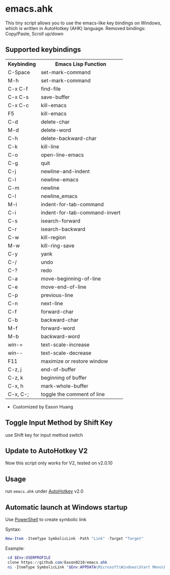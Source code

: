 # emacs.ahk
This tiny script allows you to use the emacs-like key bindings on Windows, which is written in AutoHotkey (AHK) language.
Removed bindings: Copy/Paste, Scroll up/down

## Supported keybindings
<table>
  <tr>
    <th>Keybinding</th>
    <th>Emacs Lisp Function</th>
  </tr>
<tr>
<td>C-Space</td>
<td>set-mark-command</td>
</tr>
<tr>
<td>M-h</td>
<td>set-mark-command</td>
</tr>
<tr>
<td>C-x C-f</td>
<td>find-file</td>
</tr>
<tr>
<td>C-x C-s</td>
<td>save-buffer</td>
</tr>
<tr>
<td>C-x C-c</td>
<td>kill-emacs</td>
</tr>
<tr>
<td>F5</td>
<td>kill-emacs</td>
</tr>
<tr>
<td>C-d</td>
<td>delete-char</td>
</tr>
<tr>
<td>M-d</td>
<td>delete-word</td>
</tr>
<tr>
<td>C-h</td>
<td>delete-backward-char</td>
</tr>
<tr>
<td>C-k</td>
<td>kill-line</td>
</tr>
<tr>
<td>C-o</td>
<td>open-line-emacs</td>
</tr>
<tr>
<td>C-g</td>
<td>quit</td>
</tr>
<tr>
<td>C-j</td>
<td>newline-and-indent</td>
</tr>
<tr>
<td>C-l</td>
<td>newline-emacs</td>
</tr>
<tr>
<td>C-m</td>
<td>newline</td>
</tr>
<tr>
<td>C-l</td>
<td>newline_emacs</td>
</tr>
<tr>
<td>M-i</td>
<td>indent-for-tab-command</td>
</tr>
<tr>
<td>C-i</td>
<td>indent-for-tab-command-invert</td>
</tr>
<tr>
<td>C-s</td>
<td>isearch-forward</td>
</tr>
<tr>
<td>C-r</td>
<td>isearch-backward</td>
</tr>
<tr>
<td>C-w</td>
<td>kill-region</td>
</tr>
<tr>
<td>M-w</td>
<td>kill-ring-save</td>
</tr>
<tr>
<td>C-y</td>
<td>yank</td>
</tr>
<tr>
<td>C-/</td>
<td>undo</td>
</tr>
<tr>
<td>C-?</td>
<td>redo</td>
</tr>
<tr>
<td>C-a</td>
<td>move-beginning-of-line</td>
</tr>
<tr>
<td>C-e</td>
<td>move-end-of-line</td>
</tr>
<tr>
<td>C-p</td>
<td>previous-line</td>
</tr>
<tr>
<td>C-n</td>
<td>next-line</td>
</tr>
<tr>
<td>C-f</td>
<td>forward-char</td>
</tr>
<tr>
<td>C-b</td>
<td>backward-char</td>
</tr>
<tr>
<td>M-f</td>
<td>forward-word</td>
</tr>
<tr>
<td>M-b</td>
<td>backward-word</td>
</tr>
<tr>
<td>win-=</td>
<td>text-scale-increase</td>
</tr>
<tr>
<td>win--</td>
<td>text-scale-decrease</td>
</tr>
<tr>
<td>F11</td>
<td>maximize or restore window</td>
</tr>
<tr>
<td>C-z, j</td>
<td>end-of-buffer</td>
</tr>
<tr>
<td>C-z, k</td>
<td>beginning of buffer</td>
</tr>
<tr>
<td>C-x, h</td>
<td>mark-whole-buffer</td>
</tr>
<tr>
<tr>
<td>C-x, C-;</td>
<td>toggle the comment of line</td>
</tr>
</table>

* Customized by Eason Huang
## Toggle Input Method by Shift Key
use Shift key for input method switch

## Update to AutoHotkey V2
Now this script only works for V2, tested on v2.0.10

## Usage
run `emacs.ahk` under [AutoHotkey](https://www.autohotkey.com/) v2.0 

## Automatic launch at Windows startup

Use [PowerShell](https://github.com/PowerShell/PowerShell) to create symbolic link

Syntax:
``` powershell
New-Item -ItemType SymbolicLink -Path "Link" -Target "Target"
```
Example:
``` powershell
 cd $Env:USERPROFILE
 clone https://github.com/Eason0210/emacs.ahk
 ni -ItemType SymbolicLink "$Env:APPDATA\Microsoft\Windows\Start Menu\Programs\Startup\emacs.ahk" -Target "$Env:USERPROFILE\emacs.ahk\emacs.ahk"
```

